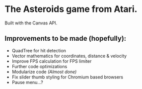 # The Asteroids game from Atari.
Built with the Canvas API.
## Improvements to be made (hopefully):
<ul>
  <li>QuadTree for hit detection</li>
  <li>Vector mathematics for coordinates, distance & velocity</li>
  <li>Improve FPS calculation for FPS limiter</li>
  <li>Further code optimizations</li>
  <li>Modularize code <i>(Almost done)</i></li>
  <li>Fix slider thumb styling for Chromium based browsers</li>
  <li>Pause menu...?</li>
</ul>
